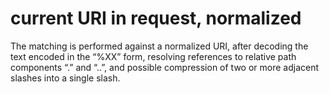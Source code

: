 # current URI in request, normalized
The matching is performed against a normalized URI, after decoding the text encoded in the “%XX” form, resolving references to relative path components “.” and “..”, and possible compression of two or more adjacent slashes into a single slash.